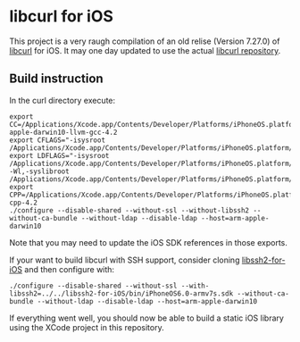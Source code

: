 # libcurl for iOS

This project is a very raugh compilation of an old relise (Version 7.27.0) of [libcurl](http://curl.haxx.se/libcurl/) for iOS. It may one day updated to use the actual [libcurl repository](https://github.com/bagder/curl).

## Build instruction

In the curl directory execute:

```
export CC=/Applications/Xcode.app/Contents/Developer/Platforms/iPhoneOS.platform/Developer/usr/bin/arm-apple-darwin10-llvm-gcc-4.2 
export CFLAGS="-isysroot /Applications/Xcode.app/Contents/Developer/Platforms/iPhoneOS.platform/Developer/SDKs/iPhoneOS6.0.sdk"
export LDFLAGS="-isysroot /Applications/Xcode.app/Contents/Developer/Platforms/iPhoneOS.platform/Developer/SDKs/iPhoneOS6.0.sdk -Wl,-syslibroot /Applications/Xcode.app/Contents/Developer/Platforms/iPhoneOS.platform/Developer/SDKs/iPhoneOS6.0.sdk"
export CPP=/Applications/Xcode.app/Contents/Developer/Platforms/iPhoneOS.platform/Developer/usr/bin/llvm-cpp-4.2 
./configure --disable-shared --without-ssl --without-libssh2 --without-ca-bundle --without-ldap --disable-ldap --host=arm-apple-darwin10
```

Note that you may need to update the iOS SDK references in those exports.

If your want to build libcurl with SSH support, consider cloning [libssh2-for-iOS](https://github.com/x2on/libssh2-for-iOS) and then configure with:

```
./configure --disable-shared --without-ssl --with-libssh2=../../libssh2-for-iOS/bin/iPhoneOS6.0-armv7s.sdk --without-ca-bundle --without-ldap --disable-ldap --host=arm-apple-darwin10
```

If everything went well, you should now be able to build a static iOS library using the XCode project in this repository.